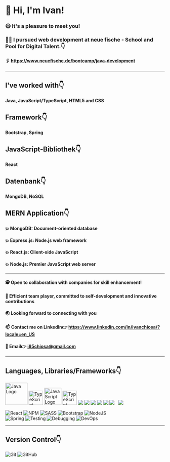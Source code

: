 # 👋 Hi, I'm Ivan!
### 😄 It's a pleasure to meet you!
### 👨‍💻️ I pursued web development at neue fische - School and Pool for Digital Talent.👇️
#### 🖇️ https://www.neuefische.de/bootcamp/java-development

<hr> </hr>

## I've worked with👇️ 
#### Java, JavaScript/TypeScript, HTML5 and CSS
## Framework👇️
#### Bootstrap, Spring
## JavaScript-Bibliothek👇️
#### React
## Datenbank👇️
#### MongoDB, NoSQL

## MERN Application👇️
#### 💥️ MongoDB: Document-oriented database
#### 💥️ Express.js: Node.js web framework
#### 💥️ React.js: Client-side JavaScript
#### 💥️ Node.js: Premier JavaScript web server

<hr> </hr>

#### 🕵️ Open to collaboration with companies for skill enhancement!
#### 💼️ Efficient team player, committed to self-development and innovative contributions
#### 🌏️ Looking forward to connecting with you
#### 📫 Contact me on LinkedIn👉 https://www.linkedin.com/in/ivanchiosa/?locale=en_US
#### 📧️ Email👉 i85chiosa@gmail.com

<hr> </hr>

## Languages, Libraries/Frameworks👇️
<p align="left">
    <a href="https://www.oracle.com/java/" target="_blank"><img src="https://www.oracle.com/a/ocom/img/cb71-java-logo.png" alt="Java Logo" width="70"></a>
    <a href="https://www.typescriptlang.org/" target="_blank"><img src="https://raw.githubusercontent.com/remojansen/logo.ts/master/ts.png" alt="TypeScript Logo" width="45"></a>
    <a href="https://developer.mozilla.org/en-US/docs/Web/JavaScript" target="_blank"><img src="https://img.icons8.com/color/48/000000/javascript.png" alt="JavaScript Logo" width="54" ></a>
    <a href="https://www.typescriptlang.org/" target="_blank"><img src="https://raw.githubusercontent.com/remojansen/logo.ts/master/ts.png" alt="TypeScript Logo" width="45"></a>
    <a href="https://reactjs.org/" target="_blank"><img src="https://img.icons8.com/color/48/000000/react-native.png"/></a>
    <a href="https://www.w3.org/html/" target="_blank"><img src="https://img.icons8.com/color/48/000000/html-5.png"/></a>
    <a href="https://www.w3schools.com/css/" target="_blank"><img src="https://img.icons8.com/color/48/000000/css3.png"/></a>
    <a href="https://getbootstrap.com" target="_blank"><img src="https://img.icons8.com/color/48/000000/bootstrap.png"/></a>
    <a href="https://sass.com" target="_blank"><img src="https://img.icons8.com/color/48/000000/sass.png"/></a>
    <a style="padding-right:8px;" href="https://nodejs.org" target="_blank"><img src="https://img.icons8.com/color/48/000000/nodejs.png"/></a>
    <a href="https://icons8.com/icon/74402/mongodb"><img src="https://img.icons8.com/external-tal-revivo-shadow-tal-revivo/38/000000/external-mongodb-a-cross-platform-document-oriented-database-program-logo-shadow-tal-revivo.png"/></a>
</p>

![React](https://img.shields.io/badge/react-%2320232a.svg?style=for-the-badge&logo=react&logoColor=%2361DAFB)
![NPM](https://img.shields.io/badge/NPM-%23000000.svg?style=for-the-badge&logo=npm&logoColor=white)
![SASS](https://img.shields.io/badge/SASS-hotpink.svg?style=for-the-badge&logo=SASS&logoColor=white)
![Bootstrap](https://img.shields.io/badge/bootstrap-%23563D7C.svg?style=for-the-badge&logo=bootstrap&logoColor=white)
![NodeJS](https://img.shields.io/badge/node.js-6DA55F?style=for-the-badge&logo=node.js&logoColor=white)
<br>
![Spring](https://img.shields.io/badge/spring-%2320232a.svg?style=for-the-badge&logo=spring&logoColor=%6DB33F)
![Testing](https://img.shields.io/badge/testing-%2320232a.svg?style=for-the-badge&logo=YOUR_TESTING_LOGO&logoColor=YOUR_LOGO_COLOR)
![Debugging](https://img.shields.io/badge/debugging-%a6bb7a.svg?style=for-the-badge&logo=YOUR_DEBUGGING_LOGO&logoColor=YOUR_LOGO_COLOR)
![DevOps](https://img.shields.io/badge/DevOps-%2345678a.svg?style=for-the-badge&logo=YOUR_DEVOPS_LOGO&logoColor=%2345678a)

<hr> </hr> 

## Version Control👇️
![Git](https://img.shields.io/badge/git-%23F05033.svg?style=for-the-badge&logo=git&logoColor=white)
![GitHub](https://img.shields.io/badge/github-%23121011.svg?style=for-the-badge&logo=github&logoColor=white)




<!--
**IvanChiosa/IvanChiosa** is a ✨ _special_ ✨ repository because its `README.md` (this file) appears on your GitHub profile.

Here are some ideas to get you started:

- 🔭 I’m currently working on ...
- 🌱 I’m currently learning ...
- 👯 I’m looking to collaborate on ...
- 🤔 I’m looking for help with ...
- 💬 Ask me about ...
- 📫 How to reach me: ...
- 😄 Pronouns: ...
- ⚡ Fun fact: ...
-->
